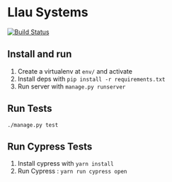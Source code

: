 # Llau Systems

[![Build Status](https://travis-ci.com/zunware/llau-systems.svg?token=pPjgy1gbyCJtL7uhrXTa&branch=develop)](https://travis-ci.com/zunware/llau-systems)

## Install and run

1. Create a virtualenv at `env/` and activate
2. Install deps with `pip install -r requirements.txt`
3. Run server with `manage.py runserver`

## Run Tests

`./manage.py test`

## Run Cypress Tests
1. Install cypress with `yarn install`
2. Run Cypress : `yarn run cypress open`